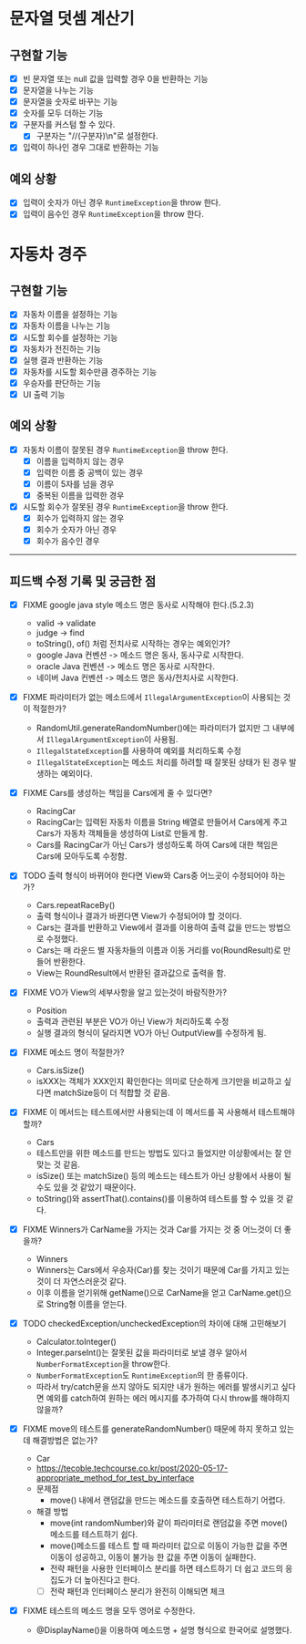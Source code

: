 # 문자열 덧셈 계산기

## 구현할 기능

- [x] 빈 문자열 또는 null 값을 입력할 경우 0을 반환하는 기능
- [x] 문자열을 나누는 기능
- [x] 문자열을 숫자로 바꾸는 기능
- [x] 숫자를 모두 더하는 기능
- [x] 구분자를 커스텀 할 수 있다.
    - [x] 구분자는 "//(구분자)\n"로 설정한다.
- [x] 입력이 하나인 경우 그대로 반환하는 기능

## 예외 상황

- [x] 입력이 숫자가 아닌 경우 `RuntimeException`을 throw 한다.
- [x] 입력이 음수인 경우 `RuntimeException`을 throw 한다.

# 자동차 경주

## 구현할 기능

- [x] 자동차 이름을 설정하는 기능
- [x] 자동차 이름을 나누는 기능
- [x] 시도할 회수를 설정하는 기능
- [x] 자동차가 전진하는 기능
- [x] 실행 결과 반환하는 기능
- [x] 자동차를 시도할 회수만큼 경주하는 기능
- [x] 우승자를 판단하는 기능
- [x] UI 출력 기능

## 예외 상황

- [x] 자동차 이름이 잘못된 경우 `RuntimeException`을 throw 한다.
    - [x] 이름을 입력하지 않는 경우
    - [x] 입력한 이름 중 공백이 있는 경우
    - [x] 이름이 5자를 넘을 경우
    - [x] 중복된 이름을 입력한 경우

- [x] 시도할 회수가 잘못된 경우 `RuntimeException`을 throw 한다.
    - [x] 회수가 입력하지 않는 경우
    - [x] 회수가 숫자가 아닌 경우
    - [x] 회수가 음수인 경우

---

## 피드백 수정 기록 및 궁금한 점

- [x] FIXME google java style 메소드 명은 동사로 시작해야 한다.(5.2.3)
    - valid -> validate
    - judge -> find
    - toString(), of() 처럼 전치사로 시작하는 경우는 예외인가?
    - google Java 컨벤션 -> 메소드 명은 동사, 동사구로 시작한다.
    - oracle Java 컨벤션 -> 메소드 명은 동사로 시작한다.
    - 네이버 Java 컨벤션 -> 메소드 명은 동사/전치사로 시작한다.

- [x] FIXME 파라미터가 없는 메소드에서 `IllegalArgumentException`이 사용되는 것이 적절한가?
    - RandomUtil.generateRandomNumber()에는 파라미터가 없지만 그 내부에서 `IllegalArgumentException`이 사용됨.
    - `IllegalStateException`를 사용하여 예외를 처리하도록 수정
    - `IllegalStateException`는 메소드 처리를 하려할 때 잘못된 상태가 된 경우 발생하는 예외이다.

- [x] FIXME Cars를 생성하는 책임을 Cars에게 줄 수 있다면?
    - RacingCar
    - RacingCar는 입력된 자동차 이름을 String 배열로 만들어서 Cars에게 주고 Cars가 자동차 객체들을 생성하여 List로 만들게 함.
    - Cars를 RacingCar가 아닌 Cars가 생성하도록 하여 Cars에 대한 책임은 Cars에 모아두도록 수정함.

- [x] TODO 출력 형식이 바뀌어야 한다면 View와 Cars중 어느곳이 수정되어야 하는가?
    - Cars.repeatRaceBy()
    - 출력 형식이나 결과가 바뀐다면 View가 수정되어야 할 것이다.
    - Cars는 결과를 반환하고 View에서 결과를 이용하여 출력 값을 만드는 방법으로 수정했다.
    - Cars는 매 라운드 별 자동차들의 이름과 이동 거리를 vo(RoundResult)로 만들어 반환한다.
    - View는 RoundResult에서 반환된 결과값으로 출력을 함.

- [x] FIXME VO가 View의 세부사항을 알고 있는것이 바람직한가?
    - Position
    - 출력과 관련된 부분은 VO가 아닌 View가 처리하도록 수정
    - 실행 결과의 형식이 달라지면 VO가 아닌 OutputView를 수정하게 됨.

- [x] FIXME 메소드 명이 적절한가?
    - Cars.isSize()
    - isXXX는 객체가 XXX인지 확인한다는 의미로 단순하게 크기만을 비교하고 싶다면 matchSize등이 더 적합할 것 같음.

- [x] FIXME 이 메서드는 테스트에서만 사용되는데 이 메서드를 꼭 사용해서 테스트해야할까?
    - Cars
    - 테스트만을 위한 메소드를 만드는 방법도 있다고 들었지만 이상황에서는 잘 안맞는 것 같음.
    - isSize() 또는 matchSize() 등의 메소드는 테스트가 아닌 상황에서 사용이 될 수도 있을 것 같았기 때문이다.
    - toString()와 assertThat().contains()를 이용하여 테스트를 할 수 있을 것 같다.

- [x] FIXME Winners가 CarName을 가지는 것과 Car를 가지는 것 중 어느것이 더 좋을까?
    - Winners
    - Winners는 Cars에서 우승자(Car)를 찾는 것이기 때문에 Car를 가지고 있는것이 더 자연스러운것 같다.
    - 이후 이름을 얻기위해 getName()으로 CarName을 얻고 CarName.get()으로 String형 이름을 얻는다.

- [x] TODO checkedException/uncheckedException의 차이에 대해 고민해보기
    - Calculator.toInteger()
    - Integer.parseInt()는 잘못된 값을 파라미터로 보낼 경우 알아서 `NumberFormatException`을 throw한다.
    - `NumberFormatException`도 `RuntimeException`의 한 종류이다.
    - 따라서 try/catch문을 쓰지 않아도 되지만 내가 원하는 에러를 발생시키고 싶다면 예외를 catch하여 원하는 에러 메시지를 추가하여 다시 throw를 해야하지
      않을까?

- [x] FIXME move의 테스트를 generateRandomNumber() 때문에 하지 못하고 있는데 해결방법은 없는가?
    - Car
    - https://tecoble.techcourse.co.kr/post/2020-05-17-appropriate_method_for_test_by_interface
    - 문제점
        - move() 내에서 랜덤값을 만드는 메소드를 호출하면 테스트하기 어렵다.
    - 해결 방법
        - move(int randomNumber)와 같이 파라미터로 랜덤값을 주면 move() 메소드를 테스트하기 쉽다.
        - move()메소드를 테스트 할 때 파라미터 값으로 이동이 가능한 값을 주면 이동이 성공하고, 이동이 불가능 한 값을 주면 이동이 실패한다.
        - 전략 패턴을 사용한 인터페이스 분리를 하면 테스트하기 더 쉽고 코드의 응집도가 더 높아진다고 한다.
        - [ ] 전략 패턴과 인터페이스 분리가 완전히 이해되면 체크

- [x] FIXME 테스트의 메소드 명을 모두 영어로 수정한다.
    - @DisplayName()을 이용하여 메소드명 + 설명 형식으로 한국어로 설명했다.
  